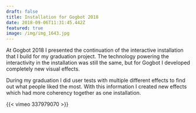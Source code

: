 ```yaml
---
draft: false
title: Installation for Gogbot 2018
date: 2018-09-06T11:31:45.442Z
featured: true
image: /img/img_1643.jpg
---
```

At Gogbot 2018 I presented the continuation of the interactive installation that I build for my graduation project. The technology powering the interactivity in the installation was still the same, but for Gogbot I developed completely new visual effects. 

During my graduation I did user tests with multiple different effects to find out what people liked the most. With this information I created new effects which had more coherency together as one installation.

{{< vimeo 337979070 >}}
